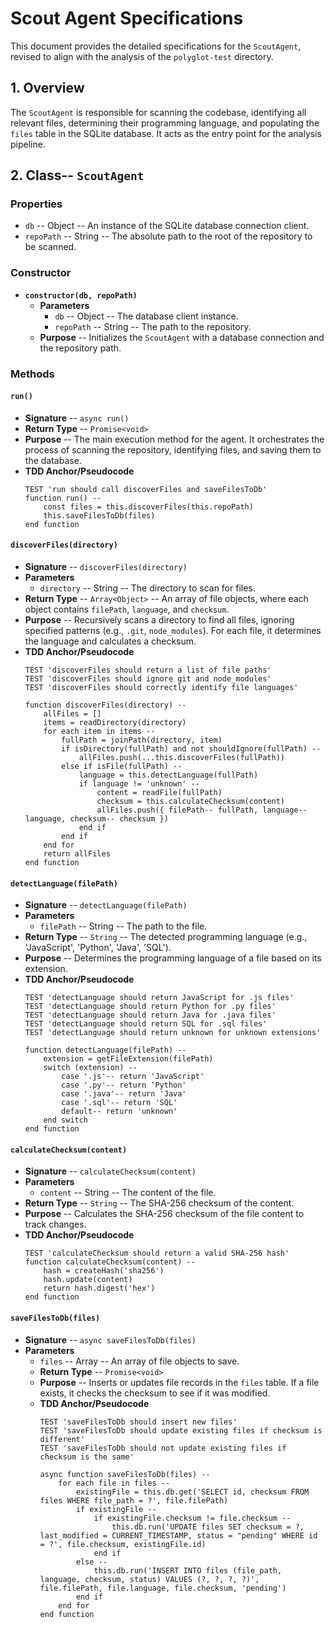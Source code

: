 # Scout Agent Specifications

This document provides the detailed specifications for the `ScoutAgent`, revised to align with the analysis of the `polyglot-test` directory.

## 1. Overview

The `ScoutAgent` is responsible for scanning the codebase, identifying all relevant files, determining their programming language, and populating the `files` table in the SQLite database. It acts as the entry point for the analysis pipeline.

## 2. Class-- `ScoutAgent`

### Properties

-   `db` -- Object -- An instance of the SQLite database connection client.
-   `repoPath` -- String -- The absolute path to the root of the repository to be scanned.

### Constructor

-   **`constructor(db, repoPath)`**
    -   **Parameters**
        -   `db` -- Object -- The database client instance.
        -   `repoPath` -- String -- The path to the repository.
    -   **Purpose** -- Initializes the `ScoutAgent` with a database connection and the repository path.

### Methods

#### `run()`

-   **Signature** -- `async run()`
-   **Return Type** -- `Promise<void>`
-   **Purpose** -- The main execution method for the agent. It orchestrates the process of scanning the repository, identifying files, and saving them to the database.
-   **TDD Anchor/Pseudocode**
    ```
    TEST 'run should call discoverFiles and saveFilesToDb'
    function run() --
        const files = this.discoverFiles(this.repoPath)
        this.saveFilesToDb(files)
    end function
    ```

#### `discoverFiles(directory)`

-   **Signature** -- `discoverFiles(directory)`
-   **Parameters**
    -   `directory` -- String -- The directory to scan for files.
-   **Return Type** -- `Array<Object>` -- An array of file objects, where each object contains `filePath`, `language`, and `checksum`.
-   **Purpose** -- Recursively scans a directory to find all files, ignoring specified patterns (e.g., `.git`, `node_modules`). For each file, it determines the language and calculates a checksum.
-   **TDD Anchor/Pseudocode**
    ```
    TEST 'discoverFiles should return a list of file paths'
    TEST 'discoverFiles should ignore git and node_modules'
    TEST 'discoverFiles should correctly identify file languages'

    function discoverFiles(directory) --
        allFiles = []
        items = readDirectory(directory)
        for each item in items --
            fullPath = joinPath(directory, item)
            if isDirectory(fullPath) and not shouldIgnore(fullPath) --
                allFiles.push(...this.discoverFiles(fullPath))
            else if isFile(fullPath) --
                language = this.detectLanguage(fullPath)
                if language != 'unknown' --
                    content = readFile(fullPath)
                    checksum = this.calculateChecksum(content)
                    allFiles.push({ filePath-- fullPath, language-- language, checksum-- checksum })
                end if
            end if
        end for
        return allFiles
    end function
    ```

#### `detectLanguage(filePath)`

-   **Signature** -- `detectLanguage(filePath)`
-   **Parameters**
    -   `filePath` -- String -- The path to the file.
-   **Return Type** -- `String` -- The detected programming language (e.g., 'JavaScript', 'Python', 'Java', 'SQL').
-   **Purpose** -- Determines the programming language of a file based on its extension.
-   **TDD Anchor/Pseudocode**
    ```
    TEST 'detectLanguage should return JavaScript for .js files'
    TEST 'detectLanguage should return Python for .py files'
    TEST 'detectLanguage should return Java for .java files'
    TEST 'detectLanguage should return SQL for .sql files'
    TEST 'detectLanguage should return unknown for unknown extensions'

    function detectLanguage(filePath) --
        extension = getFileExtension(filePath)
        switch (extension) --
            case '.js'-- return 'JavaScript'
            case '.py'-- return 'Python'
            case '.java'-- return 'Java'
            case '.sql'-- return 'SQL'
            default-- return 'unknown'
        end switch
    end function
    ```

#### `calculateChecksum(content)`

-   **Signature** -- `calculateChecksum(content)`
-   **Parameters**
    -   `content` -- String -- The content of the file.
-   **Return Type** -- `String` -- The SHA-256 checksum of the content.
-   **Purpose** -- Calculates the SHA-256 checksum of the file content to track changes.
-   **TDD Anchor/Pseudocode**
    ```
    TEST 'calculateChecksum should return a valid SHA-256 hash'
    function calculateChecksum(content) --
        hash = createHash('sha256')
        hash.update(content)
        return hash.digest('hex')
    end function
    ```

#### `saveFilesToDb(files)`

-   **Signature** -- `async saveFilesToDb(files)`
-   **Parameters**
    -   `files` -- Array<Object> -- An array of file objects to save.
-   **Return Type** -- `Promise<void>`
-   **Purpose** -- Inserts or updates file records in the `files` table. If a file exists, it checks the checksum to see if it was modified.
-   **TDD Anchor/Pseudocode**
    ```
    TEST 'saveFilesToDb should insert new files'
    TEST 'saveFilesToDb should update existing files if checksum is different'
    TEST 'saveFilesToDb should not update existing files if checksum is the same'

    async function saveFilesToDb(files) --
        for each file in files --
            existingFile = this.db.get('SELECT id, checksum FROM files WHERE file_path = ?', file.filePath)
            if existingFile --
                if existingFile.checksum != file.checksum --
                    this.db.run('UPDATE files SET checksum = ?, last_modified = CURRENT_TIMESTAMP, status = "pending" WHERE id = ?', file.checksum, existingFile.id)
                end if
            else --
                this.db.run('INSERT INTO files (file_path, language, checksum, status) VALUES (?, ?, ?, ?)', file.filePath, file.language, file.checksum, 'pending')
            end if
        end for
    end function